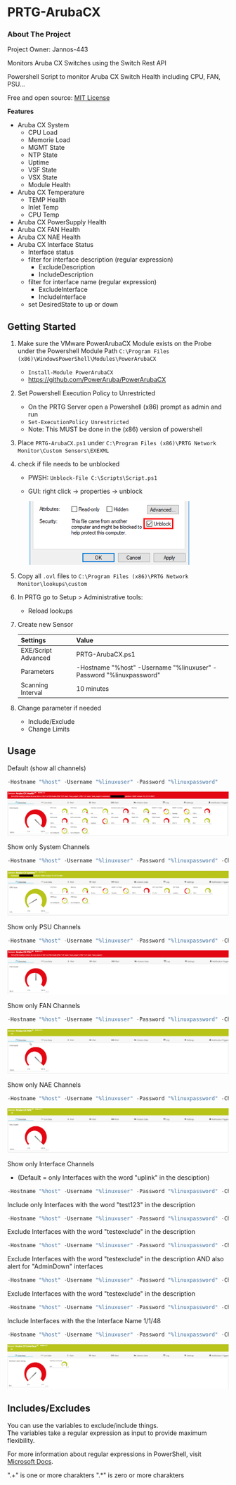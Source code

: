 # PRTG-ArubaCX

<!-- ABOUT THE PROJECT -->
### About The Project
Project Owner: Jannos-443

Monitors Aruba CX Switches using the Switch Rest API

Powershell Script to monitor Aruba CX Switch Health including CPU, FAN, PSU...

Free and open source: [MIT License](https://github.com/Jannos-443/PRTG-ArubaCX/blob/main/LICENSE)

**Features**
* Aruba CX System
  * CPU Load
  * Memorie Load
  * MGMT State
  * NTP State
  * Uptime
  * VSF State
  * VSX State
  * Module Health
* Aruba CX Temperature
  * TEMP Health
  * Inlet Temp
  * CPU Temp
* Aruba CX PowerSupply Health
* Aruba CX FAN Health
* Aruba CX NAE Health
* Aruba CX Interface Status
  * Interface status
  * filter for interface description (regular expression)
     * ExcludeDescription
     * IncludeDescription
  * filter for interface name (regular expression)
     * ExcludeInterface
     * IncludeInterface
  * set DesiredState to up or down

<!-- GETTING STARTED -->
## Getting Started

1. Make sure the VMware PowerArubaCX Module exists on the Probe under the Powershell Module Path `C:\Program Files (x86)\WindowsPowerShell\Modules\PowerArubaCX`
   - `Install-Module PowerArubaCX`
   - https://github.com/PowerAruba/PowerArubaCX

2. Set Powershell Execution Policy to Unrestricted
    - On the PRTG Server open a Powershell (x86) prompt as admin and run
	- `Set-ExecutionPolicy Unrestricted`
	- Note:  This MUST be done in the (x86) version of powershell

3. Place `PRTG-ArubaCX.ps1` under `C:\Program Files (x86)\PRTG Network Monitor\Custom Sensors\EXEXML`

4. check if file needs to be unblocked
    - PWSH: `Unblock-File C:\Scripts\Script.ps1` 
    - GUI: right click -> properties -> unblock
    
      ![unblock](media/unblock.png)

5. Copy all `.ovl` files to `C:\Program Files (x86)\PRTG Network Monitor\lookups\custom`

6. In PRTG go to Setup > Administrative tools:
	- Reload lookups

7. Create new Sensor

   | Settings | Value |
   | --- | --- |
   | EXE/Script Advanced | PRTG-ArubaCX.ps1 |
   | Parameters | -Hostname "%host" -Username "%linuxuser" -Password "%linuxpassword" |
   | Scanning Interval | 10 minutes |


8. Change parameter if needed 
   - Include/Exclude
   - Change Limits

## Usage

Default (show all channels)
```powershell
-Hostname "%host" -Username "%linuxuser" -Password "%linuxpassword"
```
![Image](media/ArubaCX_All.png)
<br>

Show only System Channels
```powershell
-Hostname "%host" -Username "%linuxuser" -Password "%linuxpassword" -ChannelSystem
```
![Image](media/ArubaCX_System.png)
<br>

Show only PSU Channels
```powershell
-Hostname "%host" -Username "%linuxuser" -Password "%linuxpassword" -ChannelPSU
```
![Image](media/ArubaCX_PSU.png)
<br>

Show only FAN Channels
```powershell
-Hostname "%host" -Username "%linuxuser" -Password "%linuxpassword" -ChannelFAN
```
![Image](media/ArubaCX_FAN.png)
<br>

Show only NAE Channels
```powershell
-Hostname "%host" -Username "%linuxuser" -Password "%linuxpassword" -ChannelNAE
```
![Image](media/ArubaCX_NAE.png)
<br>

Show only Interface Channels 
- (Default = only Interfaces with the word "uplink" in the desciption)

```powershell
-Hostname "%host" -Username "%linuxuser" -Password "%linuxpassword" -ChannelInterface
```

Include only Interfaces with the word "test123" in the description
```powershell
-Hostname "%host" -Username "%linuxuser" -Password "%linuxpassword" -ChannelInterface -IncludeDescription "^(.*test123.*)$" 
```

Exclude Interfaces with the word "testexclude" in the description
```powershell
-Hostname "%host" -Username "%linuxuser" -Password "%linuxpassword" -ChannelInterface -IncludeDescription "^(.*testexclude.*)$"
```

Exclude Interfaces with the word "testexclude" in the description AND also alert for "AdminDown" interfaces
```powershell
-Hostname "%host" -Username "%linuxuser" -Password "%linuxpassword" -ChannelInterface -IncludeDescription "^(.*testexclude.*)$" -IncludeAdminDown
```

Exclude Interfaces with the word "testexclude" in the description
```powershell
-Hostname "%host" -Username "%linuxuser" -Password "%linuxpassword" -ChannelInterface -ExcludeDescription "^(.*testexclude.*)$"
```

Include Interfaces with the the Interface Name 1/1/48
```powershell
-Hostname "%host" -Username "%linuxuser" -Password "%linuxpassword" -ChannelInterface -IncludeInterface "^(1\/1\/48)$"
```

![Image](media/ArubaCX_Interface.png)
<br>



## Includes/Excludes

You can use the variables to exclude/include things.  
The variables take a regular expression as input to provide maximum flexibility.

For more information about regular expressions in PowerShell, visit [Microsoft Docs](https://docs.microsoft.com/en-us/powershell/module/microsoft.powershell.core/about/about_regular_expressions).

".+" is one or more charakters
".*" is zero or more charakters